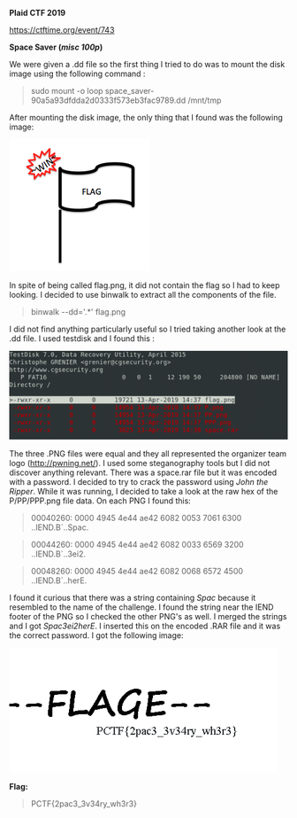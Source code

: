 **Plaid CTF 2019**

https://ctftime.org/event/743

**Space Saver (*misc 100p*)**

We were given a .dd file so the first thing I tried to do was to mount the disk image using the following command :

> sudo mount -o loop space_saver-90a5a93dfdda2d0333f573eb3fac9789.dd /mnt/tmp

After mounting the disk image, the only thing that I found was the following image:


 ![alt tag](https://github.com/MargaridaVictoriano/CTF-Write-Ups/blob/master/flag.png)
 

In spite of being called flag.png, it did not contain the flag so I had to keep looking.
I decided to use binwalk to extract all the components of the file.

> binwalk --dd='.*' flag.png

I did not find anything particularly useful so I tried taking another look at the .dd file.
I used testdisk and I found this :


![alt tag](https://github.com/MargaridaVictoriano/CTF-Write-Ups/blob/master/testdisk.png)


The three .PNG files were equal and they all represented the organizer team logo (http://pwning.net/).
I used some steganography tools but I did not discover anything relevant.
There was a space.rar file but it was encoded with a password.
I decided to try to crack the password using *John the Ripper*. While it was running, I decided to take a look at the raw hex of the P/PP/PPP.png file data. On each PNG I found this:

> 00040260: 0000 4945 4e44 ae42 6082 0053 7061 6300  ..IEND.B`..Spac.

> 00044260: 0000 4945 4e44 ae42 6082 0033 6569 3200  ..IEND.B`..3ei2.

> 00048260: 0000 4945 4e44 ae42 6082 0068 6572 4500  ..IEND.B`..herE.

I found it curious that there was a string containing *Spac* because it resembled to the name of the challenge. I found the string near the IEND footer of the PNG so I checked the other PNG's as well.
I merged the strings and I got *Spac3ei2herE*. 
I inserted this on the encoded .RAR file and it was the correct password.
I got the following image:

![alt tag](https://github.com/MargaridaVictoriano/CTF-Write-Ups/blob/master/pppflag.png)


**Flag:**
> PCTF{2pac3_3v34ry_wh3r3}
